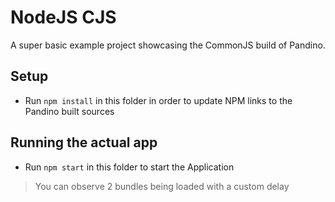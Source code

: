 # NodeJS CJS

A super basic example project showcasing the CommonJS build of Pandino.

## Setup
- Run `npm install` in this folder in order to update NPM links to the Pandino built sources

## Running the actual app
- Run `npm start` in this folder to start the Application

> You can observe 2 bundles being loaded with a custom delay
